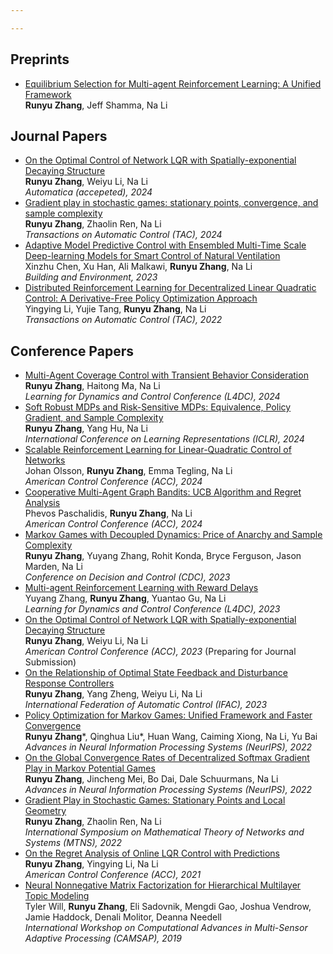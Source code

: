 ```yaml
---

---
```

Preprints
-----
- [Equilibrium Selection for Multi-agent Reinforcement Learning: A Unified Framework](https://arxiv.org/abs/2406.08844) <br> **Runyu Zhang**, Jeff Shamma, Na Li

Journal Papers
-----
- [On the Optimal Control of Network LQR with Spatially-exponential Decaying
Structure](https://arxiv.org/abs/2209.14376)<br>  **Runyu Zhang**, Weiyu Li, Na Li <br> *Automatica (accepeted), 2024* 
- [Gradient play in stochastic games: stationary points, convergence, and sample complexity
](https://arxiv.org/abs/2106.00198)<br>  **Runyu Zhang**, Zhaolin Ren, Na Li <br> *Transactions on Automatic Control (TAC), 2024* 
- [Adaptive Model Predictive Control with Ensembled
Multi-Time Scale Deep-learning Models for Smart Control of Natural Ventilation](https://www.sciencedirect.com/science/article/pii/S0360132323005462) <br>Xinzhu Chen, Xu Han, Ali Malkawi, **Runyu Zhang**, Na Li <br> *Building and Environment, 2023*
- [Distributed Reinforcement Learning for Decentralized Linear Quadratic
Control: A Derivative-Free Policy Optimization Approach](https://arxiv.org/abs/1912.09135) <br>Yingying Li, Yujie Tang, **Runyu Zhang**, Na Li <br> *Transactions on Automatic Control (TAC), 2022*

Conference Papers
-----
- [Multi-Agent Coverage Control with Transient Behavior Consideration](https://arxiv.org/abs/2404.05995) <br> **Runyu Zhang**, Haitong Ma, Na Li <br> *Learning
for Dynamics and Control Conference (L4DC), 2024*
- [Soft Robust MDPs and Risk-Sensitive MDPs: Equivalence, Policy Gradient, and
Sample Complexity](https://arxiv.org/abs/2306.11626) <br> **Runyu Zhang**, Yang Hu, Na Li <br> *International Conference on Learning Representations (ICLR), 2024*
- [Scalable Reinforcement Learning for Linear-Quadratic Control of Networks
](https://arxiv.org/abs/2401.16183) <br> Johan Olsson, **Runyu Zhang**, Emma Tegling, Na Li
 <br> *American Control Conference (ACC), 2024*
- [Cooperative Multi-Agent Graph Bandits: UCB Algorithm and Regret
Analysis
](https://arxiv.org/abs/2401.10383) <br> Phevos Paschalidis, **Runyu Zhang**, Na Li
 <br> *American Control Conference (ACC), 2024*
- [Markov Games with Decoupled Dynamics:
Price of Anarchy and Sample Complexity](https://arxiv.org/abs/2304.03840)<br> **Runyu Zhang**, Yuyang Zhang, Rohit Konda, Bryce Ferguson, Jason Marden, Na Li
 <br> *Conference on Decision and Control (CDC), 2023*
- [Multi-agent Reinforcement Learning with Reward Delays](https://arxiv.org/abs/2212.01441)<br> Yuyang Zhang, **Runyu Zhang**, Yuantao Gu, Na Li
 <br> *Learning
for Dynamics and Control Conference (L4DC), 2023*
- [On the Optimal Control of Network LQR with Spatially-exponential Decaying
Structure](https://arxiv.org/abs/2209.14376)<br>  **Runyu Zhang**, Weiyu Li, Na Li <br> *American Control Conference (ACC), 2023* (Preparing for Journal Submission)
- [On the Relationship of Optimal State Feedback and Disturbance Response
Controllers](https://arxiv.org/abs/2304.03831)<br>  **Runyu Zhang**, Yang Zheng, Weiyu Li, Na Li <br> *International Federation of Automatic Control (IFAC), 2023*
- [Policy Optimization for Markov Games: Unified
Framework and Faster Convergence](https://arxiv.org/abs/2206.02640)<br>  **Runyu Zhang***,  Qinghua Liu*, Huan Wang, Caiming Xiong, Na Li, Yu Bai <br> *Advances in Neural Information Processing Systems (NeurIPS), 2022*
- [On the Global Convergence Rates of Decentralized Softmax Gradient Play in Markov Potential Games
](https://arxiv.org/abs/2202.00872)<br>  **Runyu Zhang**, Jincheng Mei, Bo Dai, Dale Schuurmans, Na Li <br> *Advances in Neural Information Processing Systems (NeurIPS), 2022*
- [Gradient Play in Stochastic Games: Stationary Points and Local Geometry](https://arxiv.org/pdf/2106.00198)<br>  **Runyu Zhang**, Zhaolin Ren, Na Li <br> *International Symposium on Mathematical Theory of Networks and Systems (MTNS), 2022*
- [On the Regret Analysis of Online LQR Control with Predictions](https://arxiv.org/abs/2102.01309)<br>  **Runyu Zhang**, Yingying Li, Na Li <br> *American
Control Conference (ACC), 2021*
- [Neural Nonnegative Matrix
Factorization for Hierarchical Multilayer Topic Modeling](https://arxiv.org/abs/2303.00058)<br>  Tyler Will, **Runyu Zhang**, Eli Sadovnik, Mengdi Gao, Joshua Vendrow, Jamie Haddock, Denali Molitor, Deanna Needell <br> *International Workshop on Computational
Advances in Multi-Sensor Adaptive Processing (CAMSAP), 2019*

